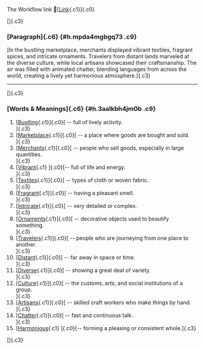 The Workflow link
👏[[Link](https://www.google.com/url?q=http://www.google.com&sa=D&source=editors&ust=1757695365975812&usg=AOvVaw2eB5-ku86piXBjevIlBBqE){.c1}]{.c0}

[]{.c3}

### [Paragraph]{.c6} {#h.mpda4mgbgq73 .c9}

[In the bustling marketplace, merchants displayed vibrant textiles,
fragrant spices, and intricate ornaments. Travelers from distant lands
marveled at the diverse culture, while local artisans showcased their
craftsmanship. The air was filled with animated chatter, blending
languages from across the world, creating a lively yet harmonious
atmosphere.]{.c3}

------------------------------------------------------------------------

[]{.c3}

### [Words & Meanings]{.c6} {#h.3aalkbh4jm0b .c9}

1.  [[Bustling](https://www.google.com/url?q=http://www.google.com&sa=D&source=editors&ust=1757695365976627&usg=AOvVaw0sE2_NVhINNfPPyof_Ck5H){.c1}]{.c0}[ --
    full of lively activity.\
    ]{.c3}
2.  [[Marketplace](https://www.google.com/url?q=http://www.google.com&sa=D&source=editors&ust=1757695365976774&usg=AOvVaw0lIzFl2uHad7V7UlVbrhR2){.c1}]{.c0}[ --
    a place where goods are bought and sold.\
    ]{.c3}
3.  [[Merchants](https://www.google.com/url?q=http://www.google.com&sa=D&source=editors&ust=1757695365976981&usg=AOvVaw0pji8qgHfCrsUg5nrOBRza){.c1}]{.c0}[ --
    people who sell goods, especially in large quantities.\
    ]{.c3}
4.  [[Vibrant](https://www.google.com/url?q=http://www.google.com&sa=D&source=editors&ust=1757695365977129&usg=AOvVaw2qtJgP3UUFGM1nbkTvWQwZ){.c1}
    ]{.c0}[-- full of life and energy.\
    ]{.c3}
5.  [[Textiles](https://www.google.com/url?q=http://www.google.com&sa=D&source=editors&ust=1757695365977238&usg=AOvVaw0EPz4bcCXVmY1urVlReFBM){.c1}]{.c0}[ --
    types of cloth or woven fabric.\
    ]{.c3}
6.  [[Fragrant](https://www.google.com/url?q=http://www.google.com&sa=D&source=editors&ust=1757695365977461&usg=AOvVaw1oqSI7rV07MmHPGz4fcJNk){.c1}]{.c0}[ --
    having a pleasant smell.\
    ]{.c3}
7.  [[Intricate](https://www.google.com/url?q=http://www.google.com&sa=D&source=editors&ust=1757695365977714&usg=AOvVaw25LcZZail1DvGha9jgxtyF){.c1}]{.c0}[ --
    very detailed or complex.\
    ]{.c3}
8.  [[Ornaments](https://www.google.com/url?q=http://www.google.com&sa=D&source=editors&ust=1757695365977917&usg=AOvVaw3qJ3zKMCkXr_wGMjIDHCcK){.c1}]{.c0}[ --
    decorative objects used to beautify something.\
    ]{.c3}
9.  [[Travelers](https://www.google.com/url?q=http://www.google.com&sa=D&source=editors&ust=1757695365978146&usg=AOvVaw2pnEQWBsayjXLK83znSZJL){.c1}]{.c0}[ --
    people who are journeying from one place to another.\
    ]{.c3}
10. [[Distant](https://www.google.com/url?q=http://www.google.com&sa=D&source=editors&ust=1757695365978287&usg=AOvVaw1QTAgECWkDnVVN27UjW4om){.c1}]{.c0}[ --
    far away in space or time.\
    ]{.c3}
11. [[Diverse](https://www.google.com/url?q=http://www.google.com&sa=D&source=editors&ust=1757695365978407&usg=AOvVaw1zw8-J9APRzdJOs0YEuy3z){.c1}]{.c0}[ --
    showing a great deal of variety.\
    ]{.c3}
12. [[Culture](https://www.google.com/url?q=http://www.google.com&sa=D&source=editors&ust=1757695365978526&usg=AOvVaw3K5x9Bz557BZzHrlJPDZCa){.c1}]{.c0}[ --
    the customs, arts, and social institutions of a group.\
    ]{.c3}
13. [[Artisans](https://www.google.com/url?q=http://www.google.com&sa=D&source=editors&ust=1757695365978681&usg=AOvVaw21KjI7oG5ZSeoOa7xA56Bn){.c1}]{.c0}[ --
    skilled craft workers who make things by hand.\
    ]{.c3}
14. [[Chatter](https://www.google.com/url?q=http://www.google.com&sa=D&source=editors&ust=1757695365978815&usg=AOvVaw2ShZN9qfJAEpvs56oYom0N){.c1}]{.c0}[ --
    fast and continuous talk.\
    ]{.c3}
15. [[Harmonious](https://www.google.com/url?q=http://www.google.com&sa=D&source=editors&ust=1757695365978946&usg=AOvVaw3Dl1TSEiYvFtML8TF0Y9nK){.c1}
    ]{.c0}[-- forming a pleasing or consistent whole.]{.c3}

[]{.c3}
